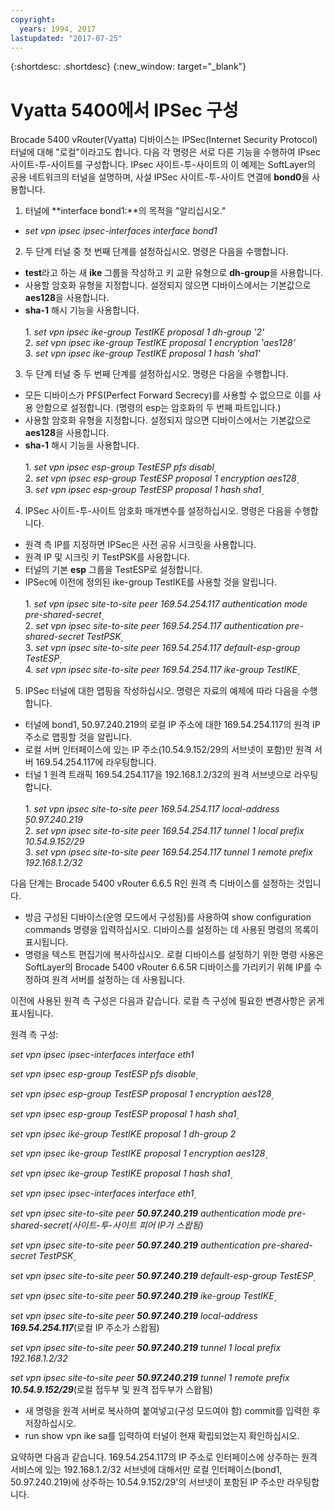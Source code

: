 ```yaml
---
copyright:
  years: 1994, 2017
lastupdated: "2017-07-25"
---
```


{:shortdesc: .shortdesc}
{:new_window: target="_blank"}

# Vyatta 5400에서 IPSec 구성

Brocade 5400 vRouter(Vyatta) 디바이스는 IPSec(Internet Security Protocol) 터널에 대해 "로컬"이라고도 합니다. 다음 각 명령은 서로 다른 기능을 수행하여 IPsec 사이트-투-사이트를 구성합니다. IPsec 사이트-투-사이트의 이 예제는 SoftLayer의 공용 네트워크의 터널을 설명하며, 사설 IPSec 사이트-투-사이트 연결에 **bond0**을 사용합니다. 

1. 터널에 **interface bond1:**의 목적을 "알리십시오." 

  * *set vpn ipsec ipsec-interfaces interface bond1*

2. 두 단계 터널 중 첫 번째 단계를 설정하십시오. 명령은 다음을 수행합니다. 

  * **test**라고 하는 새 **ike** 그룹을 작성하고 키 교환 유형으로 **dh-group**을 사용합니다.
  * 사용할 암호화 유형을 지정합니다. 설정되지 않으면 디바이스에서는 기본값으로 **aes128**을 사용합니다. 
  * **sha-1** 해시 기능을 사용합니다.<br/><br/>
  1\. *set vpn ipsec ike-group TestIKE proposal 1 dh-group '2'*<br/>
  2\. *set vpn ipsec ike-group TestIKE proposal 1 encryption 'aes128'*<br/>
  3\. *set vpn ipsec ike-group TestIKE proposal 1 hash 'sha1'*<br/>

3. 두 단계 터널 중 두 번째 단계를 설정하십시오. 명령은 다음을 수행합니다. 

  * 모든 디바이스가 PFS(Perfect Forward Secrecy)를 사용할 수 없으므로 이를 사용 안함으로 설정합니다. (명령의 esp는 암호화의 두 번째 파트입니다.)
  * 사용할 암호화 유형을 지정합니다. 설정되지 않으면 디바이스에서는 기본값으로 **aes128**을 사용합니다. 
  * **sha-1** 해시 기능을 사용합니다.<br/><br/>
  1\. *set vpn ipsec esp-group TestESP pfs disabl۪*<br/>
  2\. *set vpn ipsec esp-group TestESP proposal 1 encryption aes128۪*<br/>
  3\. *set vpn ipsec esp-group TestESP proposal 1 hash sha1۪*<br/>

4. IPSec 사이트-투-사이트 암호화 매개변수를 설정하십시오. 명령은 다음을 수행합니다. 

  * 원격 측 IP를 지정하면 IPSec은 사전 공유 시크릿을 사용합니다. 
  * 원격 IP 및 시크릿 키 TestPSK를 사용합니다. 
  * 터널의 기본 **esp** 그룹을 TestESP로 설정합니다.
  * IPSec에 이전에 정의된 ike-group TestIKE를 사용할 것을 알립니다.<br/><br/>
  1\. *set vpn ipsec site-to-site peer 169.54.254.117 authentication mode pre-shared-secret۪*<br/>
  2\. *set vpn ipsec site-to-site peer 169.54.254.117 authentication pre-shared-secret TestPSK۪*<br/>
  3\. *set vpn ipsec site-to-site peer 169.54.254.117 default-esp-group TestESP۪*<br/>
  4\. *set vpn ipsec site-to-site peer 169.54.254.117 ike-group TestIKE۪*<br/>

5. IPSec 터널에 대한 맵핑을 작성하십시오. 명령은 자료의 예제에 따라 다음을 수행합니다.

  * 터널에 bond1, 50.97.240.219의 로컬 IP 주소에 대한 169.54.254.117의 원격 IP 주소로 맵핑할 것을 알립니다.
  * 로컬 서버 인터페이스에 있는 IP 주소(10.54.9.152/29의 서브넷이 포함)만 원격 서버 169.54.254.117에 라우팅합니다.
  * 터널 1 원격 트래픽 169.54.254.117을 192.168.1.2/32의 원격 서브넷으로 라우팅합니다.<br/><br/>
  1\. *set vpn ipsec site-to-site peer 169.54.254.117 local-address ۪50.97.240.219*<br/>
  2\. *set vpn ipsec site-to-site peer 169.54.254.117 tunnel 1 local prefix 10.54.9.152/29*<br/>
  3\. *set vpn ipsec site-to-site peer 169.54.254.117 tunnel 1 remote prefix 192.168.1.2/32*<br/>

다음 단계는 Brocade 5400 vRouter 6.6.5 R인 원격 측 디바이스를 설정하는 것입니다.

  * 방금 구성된 디바이스(운영 모드에서 구성됨)를 사용하여 show configuration commands 명령을 입력하십시오. 디바이스를 설정하는 데 사용된 명령의 목록이 표시됩니다.
  * 명령을 텍스트 편집기에 복사하십시오. 로컬 디바이스를 설정하기 위한 명령 사용은 SoftLayer의 Brocade 5400 vRouter 6.6.5R 디바이스를 가리키기 위해 IP를 수정하여 원격 서버를 설정하는 데 사용됩니다. 

이전에 사용된 원격 측 구성은 다음과 같습니다. 로컬 측 구성에 필요한 변경사항은 굵게 표시됩니다. 

원격 측 구성:

*set vpn ipsec ipsec-interfaces interface eth1*

*set vpn ipsec esp-group TestESP pfs disable۪*

*set vpn ipsec esp-group TestESP proposal 1 encryption aes128۪*

*set vpn ipsec esp-group TestESP proposal 1 hash sha1۪*

*set vpn ipsec ike-group TestIKE proposal 1 dh-group 2*

*set vpn ipsec ike-group TestIKE proposal 1 encryption aes128۪*

*set vpn ipsec ike-group TestIKE proposal 1 hash sha1۪*

*set vpn ipsec ipsec-interfaces interface eth1۪*

*set vpn ipsec site-to-site peer **50.97.240.219** authentication mode pre-shared-secret(사이트-투-사이트 피어 IP가 스왑됨)*

*set vpn ipsec site-to-site peer **50.97.240.219** authentication pre-shared-secret TestPSK۪*

*set vpn ipsec site-to-site peer **50.97.240.219** default-esp-group TestESP۪*

*set vpn ipsec site-to-site peer **50.97.240.219** ike-group TestIKE۪*

*set vpn ipsec site-to-site peer **50.97.240.219** local-address **169.54.254.117***(로컬 IP 주소가 스왑됨)

*set vpn ipsec site-to-site peer **50.97.240.219** tunnel 1 local prefix 192.168.1.2/32*

*set vpn ipsec site-to-site peer **50.97.240.219** tunnel 1 remote prefix **10.54.9.152/29***(로컬 접두부 및 원격 접두부가 스왑됨)

* 새 명령을 원격 서버로 복사하여 붙여넣고(구성 모드여야 함) commit를 입력한 후 저장하십시오.
* run show vpn ike sa를 입력하여 터널이 현재 확립되었는지 확인하십시오.

요약하면 다음과 같습니다. 169.54.254.117의 IP 주소로 인터페이스에 상주하는 원격 서비스에 있는 192.168.1.2/32 서브넷에 대해서만 로컬 인터페이스(bond1, 50.97.240.219)에 상주하는 10.54.9.152/29'의 서브넷이 포함된 IP 주소만 라우팅합니다.
